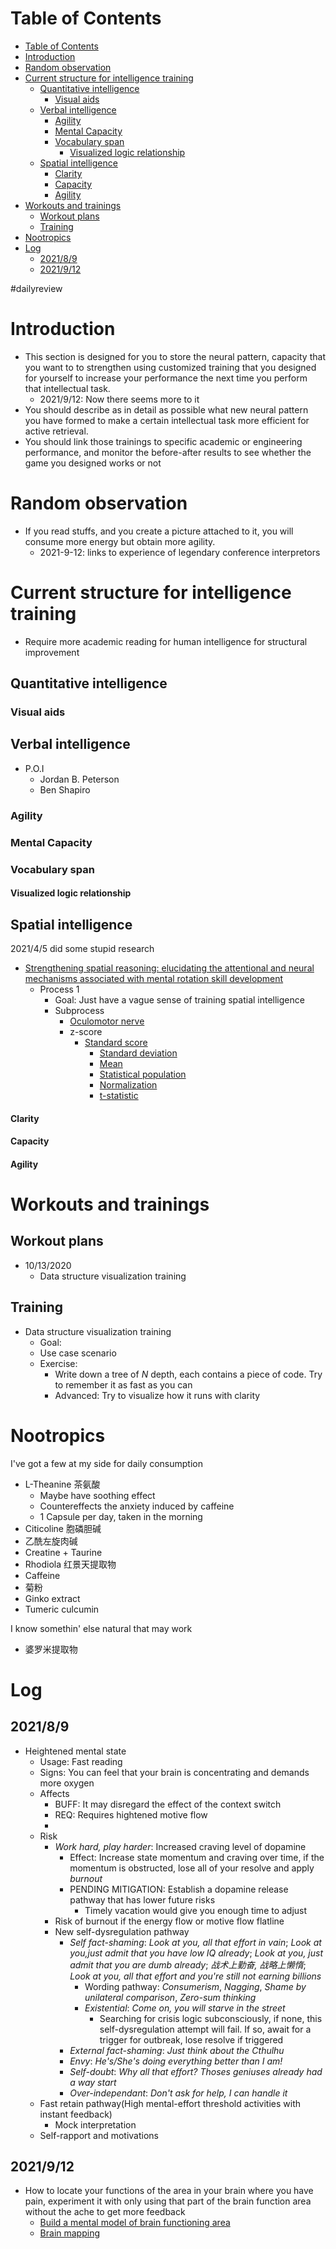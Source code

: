 # Table of Contents
- [Table of Contents](#table-of-contents)
- [Introduction](#introduction)
- [Random observation](#random-observation)
- [Current structure for intelligence training](#current-structure-for-intelligence-training)
  - [Quantitative intelligence](#quantitative-intelligence)
    - [Visual aids](#visual-aids)
  - [Verbal intelligence](#verbal-intelligence)
    - [Agility](#agility)
    - [Mental Capacity](#mental-capacity)
    - [Vocabulary span](#vocabulary-span)
      - [Visualized logic relationship](#visualized-logic-relationship)
  - [Spatial intelligence](#spatial-intelligence)
      - [Clarity](#clarity)
      - [Capacity](#capacity)
      - [Agility](#agility-1)
- [Workouts and trainings](#workouts-and-trainings)
  - [Workout plans](#workout-plans)
  - [Training](#training)
- [Nootropics](#nootropics)
- [Log](#log)
  - [2021/8/9](#202189)
  - [2021/9/12](#2021912)




#dailyreview
# Introduction
- This section is designed for you to store the neural pattern, capacity that you want to to strengthen using customized training that you designed for yourself to increase your performance the next time you perform that intellectual task.
  - 2021/9/12: Now there seems more to it
- You should describe as in detail as possible what new neural pattern you have formed to make a certain intellectual task more efficient for active retrieval.
- You should link those trainings to specific academic or engineering performance, and monitor the before-after results to see whether the game you designed works or not


# Random observation
- If you read stuffs, and you create a picture attached to it, you will consume more energy but obtain more agility.
  - 2021-9-12: links to experience of legendary conference interpretors


# Current structure for intelligence training
- Require more academic reading for human intelligence for structural improvement
## Quantitative intelligence
### Visual aids
## Verbal intelligence
- P.O.I
  - Jordan B. Peterson
  - Ben Shapiro
### Agility
### Mental Capacity
### Vocabulary span
#### Visualized logic relationship
## Spatial intelligence

2021/4/5 did some stupid research

- [Strengthening spatial reasoning: elucidating the attentional and neural mechanisms associated with mental rotation skill development](https://cognitiveresearchjournal.springeropen.com/articles/10.1186/s41235-020-00211-y)
  - Process 1
    - Goal: Just have a vague sense of training spatial intelligence
    - Subprocess
      - [Oculomotor nerve](https://en.wikipedia.org/wiki/Oculomotor_nerve#:~:text=The%20oculomotor%20nerve%20is%20the,and%20that%20raise%20the%20eyelid.)
      - z-score
        - [Standard score](https://en.wikipedia.org/wiki/Standard_score)
          - [Standard deviation](https://en.wikipedia.org/wiki/Standard_deviation)
          - [Mean](https://en.wikipedia.org/wiki/Mean#Population_and_sample_means)
          - [Statistical population](https://en.wikipedia.org/wiki/Statistical_population)
          - [Normalization](https://en.wikipedia.org/wiki/Normalization_(statistics))
          - [t-statistic](https://en.wikipedia.org/wiki/T-statistic)

#### Clarity
#### Capacity
#### Agility





# Workouts and trainings
## Workout plans
- 10/13/2020
  - Data structure visualization training
## Training
- Data structure visualization training
  - Goal:
  - Use case scenario
  - Exercise:
    - Write down a tree of $N$ depth, each contains a piece of code. Try to remember it as fast as you can
    - Advanced: Try to visualize how it runs with clarity


# Nootropics
I've got a few at my side for daily consumption
- L-Theanine 茶氨酸
  - Maybe have soothing effect
  - Countereffects the anxiety induced by caffeine
  - 1 Capsule per day, taken in the morning
- Citicoline 胞磷胆碱
- 乙酰左旋肉碱
- Creatine + Taurine
- Rhodiola 红景天提取物
- Caffeine
- 菊粉
- Ginko extract
- Tumeric culcumin


I know somethin' else natural that may work
- 婆罗米提取物 

# Log
## 2021/8/9
- Heightened mental state
  - Usage: Fast reading
  - Signs: You can feel that your brain is concentrating and demands more oxygen
  - Affects
    - BUFF: It may disregard the effect of the context switch
    - REQ: Requires hightened motive flow
    - 
  - Risk
    - *Work hard, play harder*: Increased craving level of dopamine
      - Effect: Increase state momentum and craving over time, if the momentum is obstructed, lose all of your resolve and apply *burnout*
      - PENDING MITIGATION: Establish a dopamine release pathway that has lower future risks
        - Timely vacation would give you enough time to adjust
    - Risk of burnout if the energy flow or motive flow flatline
    - New self-dysregulation pathway
      - *Self fact-shaming*: *Look at you, all that effort in vain*; *Look at you,just admit that you have low IQ already*; *Look at you, just admit that you are dumb already*; *战术上勤奋, 战略上懒惰*; *Look at you, all that effort and you're still not earning billions*
        - Wording pathway: *Consumerism*, *Nagging*, *Shame by unilateral comparison*, *Zero-sum thinking*
        - *Existential*: *Come on, you will starve in the street*
          - Searching for crisis logic subconsciously, if none, this self-dysregulation attempt will fail. If so, await for a trigger for outbreak, lose resolve if triggered
      - *External fact-shaming*: *Just think about the Cthulhu*
      - *Envy*: *He's/She's doing everything better than I am!*
      - *Self-doubt*: *Why all that effort? Thoses geniuses already had a way start*
      - *Over-independant*: *Don't ask for help, I can handle it*
  - Fast retain pathway(High mental-effort threshold activities with instant feedback)
    - Mock interpretation 
  - Self-rapport and motivations

## 2021/9/12
- How to locate your functions of the area in your brain where you have pain, experiment it with only using that part of the brain function area without the ache to get more feedback
  - [Build a mental model of brain functioning area](https://www.google.com/search?q=brain+area+function&sxsrf=AOaemvIjho7sr-TN03_0a4au-d8g5-Aw5w:1631432928461&tbm=isch&source=iu&ictx=1&fir=EDHbNAbsNmP6iM%252CNI6_NFgPv-dtUM%252C_&vet=1&usg=AI4_-kSYaQBw1ny5UDb4UUkOTgreFZBPug&sa=X&sqi=2&ved=2ahUKEwiCvrOh-fjyAhVjFVkFHSzpBQYQ9QF6BAgbEAE&biw=1745&bih=852#imgrc=EDHbNAbsNmP6iM)
  - [Brain mapping](https://www.pinterest.co.uk/pin/550213279449562131/)